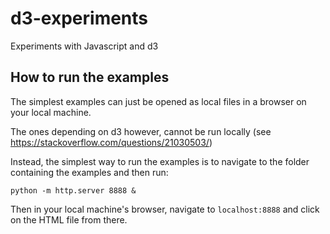 # d3-experiments
Experiments with Javascript and d3

## How to run the examples

The simplest examples can just be opened as local files in a browser on your local machine.

The ones depending on d3 however, cannot be run locally (see https://stackoverflow.com/questions/21030503/)

Instead, the simplest way to run the examples is to navigate to the folder containing the examples and then run:

```
python -m http.server 8888 &
```

Then in your local machine's browser, navigate to `localhost:8888` and click on the HTML file from there.
